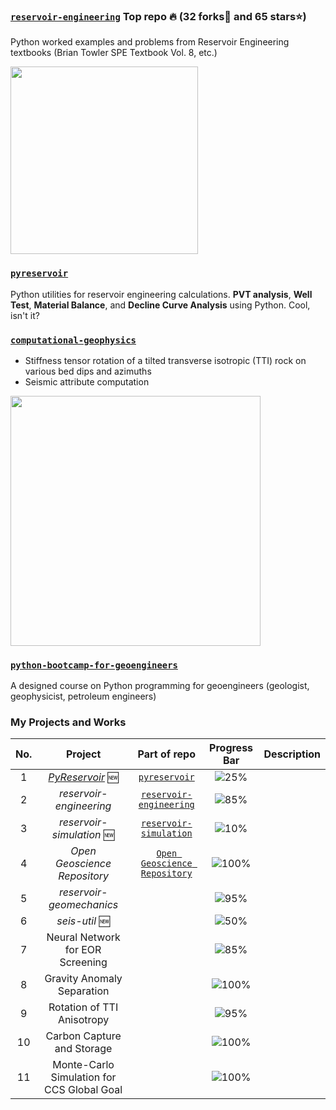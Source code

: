 ### [`reservoir-engineering`](https://github.com/yohanesnuwara/reservoir-engineering) **Top repo 🔥** (32 forks🍴 and 65 stars⭐)

Python worked examples and problems from Reservoir Engineering textbooks (Brian Towler SPE Textbook Vol. 8, etc.) 

<div>
<img src="https://user-images.githubusercontent.com/51282928/85827088-bb6f1300-b7af-11ea-9a1f-eed08adddaff.png" width="300"/>
</div>

### [`pyreservoir`](https://github.com/yohanesnuwara/pyreservoir)

Python utilities for reservoir engineering calculations. **PVT analysis**, **Well Test**, **Material Balance**, and **Decline Curve Analysis** using Python. Cool, isn't it?


### [`computational-geophysics`](https://github.com/yohanesnuwara/computational-geophysics)

* Stiffness tensor rotation of a tilted transverse isotropic (TTI) rock on various bed dips and azimuths
* Seismic attribute computation

<div>
<img src="https://user-images.githubusercontent.com/51282928/83759266-80d8f580-a69d-11ea-9149-9c2eed8b025f.png" width="400"/>
</div>

### [`python-bootcamp-for-geoengineers`](https://github.com/yohanesnuwara/python-bootcamp-for-geoengineers)

A designed course on Python programming for geoengineers (geologist, geophysicist, petroleum engineers)


### My Projects and Works

|No.|Project|Part of repo|Progress Bar|Description|
|:--:|:--:|:--:|:--:|:--:|
|1|*[PyReservoir](https://github.com/yohanesnuwara/pyreservoir)* 🆕|[`pyreservoir`](https://github.com/yohanesnuwara/pyreservoir)|![25%](https://progress-bar.dev/25)||
|2|*reservoir-engineering*|[`reservoir-engineering`](https://github.com/yohanesnuwara/reservoir-engineering)|![85%](https://progress-bar.dev/85)||
|3|*reservoir-simulation* 🆕|[`reservoir-simulation`](https://github.com/yohanesnuwara/reservoir-simulation)|![10%](https://progress-bar.dev/10)||
|4|*Open Geoscience Repository*|[`Open Geoscience Repository`](https://github.com/yohanesnuwara/open-geoscience-repository)|![100%](https://progress-bar.dev/100)||
|5|*reservoir-geomechanics*||![95%](https://progress-bar.dev/95)||
|6|*seis-util* 🆕||![50%](https://progress-bar.dev/50)||
|7|Neural Network for EOR Screening||![85%](https://progress-bar.dev/85)||
|8|Gravity Anomaly Separation||![100%](https://progress-bar.dev/100)||
|9|Rotation of TTI Anisotropy||![95%](https://progress-bar.dev/95)||
|10|Carbon Capture and Storage||![100%](https://progress-bar.dev/100)||
|11|Monte-Carlo Simulation for CCS Global Goal||![100%](https://progress-bar.dev/100)||


<!--
**yohanesnuwara/yohanesnuwara** is a ✨ _special_ ✨ repository because its `README.md` (this file) appears on your GitHub profile.

About Me

👋 Hi, my name is Yohanes Nuwara. In the meantime, I am working as a reservoir geophysicist. I have B.Sc in Geophysics (2019). I solved problems in Oil and Gas using Python as my main programming language. I am deeply interested in the application of Python to numerical computation for reservoir studies, modeling, and simulation for engineering. I am also interested in machine learning for oil and gas application. 

<div><img src="https://user-images.githubusercontent.com/51282928/87218376-3faec200-c37c-11ea-807a-c996c2316b7b.jpg" width="30"/></div> 

[LinkedIn](https://www.linkedin.com/in/yohanesnuwara)

<div><img src="https://user-images.githubusercontent.com/51282928/87218513-ad0f2280-c37d-11ea-9a7e-76fc333c6b35.png" width="30"/></div>

[ign.nuwara97@gmail.com](ign.nuwara97@gmail.com)

Here are some ideas to get you started:

- 🔭 I’m currently working on ...
- 🌱 I’m currently learning ...
- 👯 I’m looking to collaborate on ...
- 🤔 I’m looking for help with ...
- 💬 Ask me about ...
- 📫 How to reach me: ...
- 😄 Pronouns: ...
- ⚡ Fun fact: ...
-->
